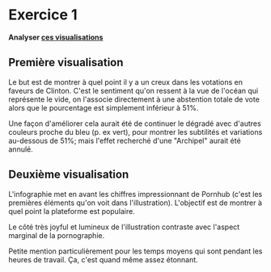 # Exercice 1
__Analyser [ces visualisations](https://github.com/idris-maps/heig-datavis-2021/blob/master/20210305/exercice_1.md)__

## Première visualisation
Le but est de montrer à quel point il y a un creux dans les votations en faveurs de Clinton. C'est le sentiment qu'on ressent à la vue de l'océan qui représente le vide, on l'associe directement à une abstention totale de vote alors que le pourcentage est simplement inférieur à 51%.

Une façon d'améliorer cela aurait été de continuer le dégradé avec d'autres couleurs proche du bleu (p. ex vert), pour montrer les subtilités et variations au-dessous de 51%; mais l'effet recherché d'une "Archipel" aurait été annulé.

## Deuxième visualisation
L'infographie met en avant les chiffres impressionnant de Pornhub (c'est les premières éléments qu'on voit dans l'illustration). L'objectif est de montrer à quel point la plateforme est populaire.

Le côté très joyful et lumineux de l'illustration contraste avec l'aspect marginal de la pornographie.

Petite mention particulièrement pour les temps moyens qui sont pendant les heures de travail. Ça, c'est quand même assez étonnant.